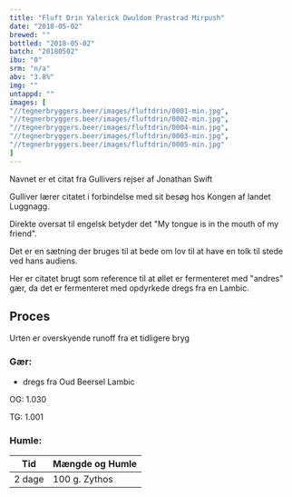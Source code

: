 ```yaml
---
title: "Fluft Drin Yalerick Dwuldom Prastrad Mirpush"
date: "2018-05-02"
brewed: ""
bottled: "2018-05-02"
batch: "20180502"
ibu: "0"
srm: "n/a"
abv: "3.8%"
img: ""
untappd: ""
images: [
"//tegnerbryggers.beer/images/fluftdrin/0001-min.jpg",
"//tegnerbryggers.beer/images/fluftdrin/0002-min.jpg",
"//tegnerbryggers.beer/images/fluftdrin/0004-min.jpg",
"//tegnerbryggers.beer/images/fluftdrin/0003-min.jpg",
"//tegnerbryggers.beer/images/fluftdrin/0005-min.jpg"
]
---
```


Navnet er et citat fra Gullivers rejser af Jonathan Swift

Gulliver lærer citatet i forbindelse med sit besøg hos Kongen af landet Luggnagg.

Direkte oversat til engelsk betyder det "My tongue is in the mouth of my friend".

Det er en sætning der bruges til at bede om lov til at have en tolk til stede ved hans audiens.

Her er citatet brugt som reference til at øllet er fermenteret med "andres" gær, da det er fermenteret med opdyrkede dregs fra en Lambic.

## Proces

Urten er overskyende runoff fra et tidligere bryg

### Gær:

* dregs fra Oud Beersel Lambic

OG: 1.030

TG: 1.001

### Humle:

| Tid    | Mængde og Humle |
| ------ | --------------- |
| 2 dage | 100 g. Zythos   |
